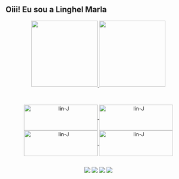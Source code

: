  
## Oiii! Eu sou a Linghel Marla
<div align="center">
  <a href="https://github.com/linghelmarla">
  <img height="180em" src="https://github-readme-stats.vercel.app/api?username=linghelmarla&show_icons=false&theme=synthwave&include_all_commits=false&count_private=true"/>
  <img height="180em" src="https://github-readme-stats.vercel.app/api/top-langs/?username=linghelmarla&layout=compact&langs_count=7&theme=synthwave"/>  


  ##
   
   <div style="display: inline_block"><br>
  <img align="center" alt="lin-J" height="70" width="200" src="https://img.shields.io/badge/Java-pink?style=for-the-badge&logo=java&logoColor=purple">
    <img align="center" alt="lin-J" height="70" width="200" src="https://img.shields.io/badge/MySQL-pink?style=for-the-badge&logo=MySQL&logoColor=purple">
     <img align="center" alt="lin-J" height="70" width="200" src="https://img.shields.io/badge/spring-pink?style=for-the-badge&logo=spring&logoColor=purple">
    <img align="center" alt="lin-J" height="70" width="200" src="https://img.shields.io/badge/scrum-pink?style=for-the-badge&logo=scrum&logoColor=purple">
    
    
    
##
    
<div> 
  
  <a href="https://instagram.com/marlalinghel" target="_blank"><img src="https://img.shields.io/badge/-Instagram-%23E4405F?style=for-the-badge&logo=instagram&logoColor=white" target="_blank"></a>
 <a href="https://discord.gg/x9kKaAYg" target="_blank"><img src="https://img.shields.io/badge/Discord-7289DA?style=for-the-badge&logo=discord&logoColor=white" target="_blank"></a> 
  <a href = "mailto:linghel.marlacms@gmail.com"><img src="https://img.shields.io/badge/-Gmail-%23333?style=for-the-badge&logo=gmail&logoColor=white" target="_blank"></a>
  <a href="https://www.linkedin.com/in/linghelmarla" target="_blank"><img src="https://img.shields.io/badge/-LinkedIn-%230077B5?style=for-the-badge&logo=linkedin&logoColor=white" target="_blank"></a> 
 
 
 
</div>
